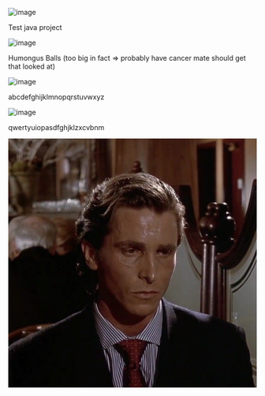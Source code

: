 
![image](https://i.pinimg.com/originals/6b/f3/6e/6bf36e44d5b5207cccc8335cdeaf5024.gif)

Test java project

![image](https://github.com/user-attachments/assets/a39f1ef9-121f-4d92-bef0-c322daf482ed)

Humongus Balls (too big in fact => probably have cancer mate should get that looked at)

![image](https://media.tenor.com/KrGPtslH9bUAAAAM/rock.gif)

abcdefghijklmnopqrstuvwxyz

![image](https://github.com/user-attachments/assets/c47c2a0e-4f86-48c3-b729-fda02f5c1e0c)

qwertyuiopasdfghjklzxcvbnm

![image](Pictures/patrick.jpg)

